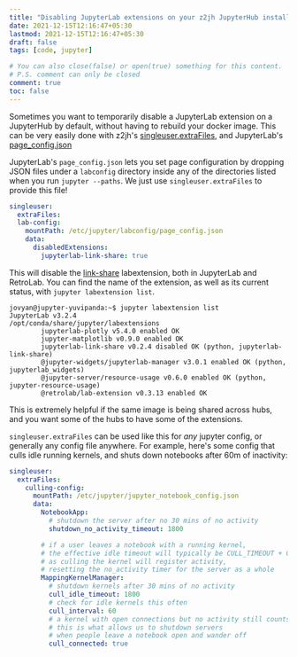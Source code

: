 ```yaml
---
title: "Disabling JupyterLab extensions on your z2jh JupyterHub installations"
date: 2021-12-15T12:16:47+05:30
lastmod: 2021-12-15T12:16:47+05:30
draft: false
tags: [code, jupyter]

# You can also close(false) or open(true) something for this content.
# P.S. comment can only be closed
comment: true
toc: false
---
```


Sometimes you want to temporarily disable a JupyterLab extension on a JupyterHub
by default, without having to rebuild your docker image. This can be very
easily done with z2jh's [singleuser.extraFiles](https://zero-to-jupyterhub.readthedocs.io/en/latest/resources/reference.html#singleuser-extrafiles),
and JupyterLab's [page_config.json](https://jupyterlab.readthedocs.io/en/stable/user/directories.html#labconfig-directories)

JupyterLab's `page_config.json` lets you set page configuration by dropping JSON files
under a `labconfig` directory inside any of the directories listed when you run `jupyter --paths`.
We just use `singleuser.extraFiles` to provide this file!

```yaml
singleuser:
  extraFiles:
  lab-config:
    mountPath: /etc/jupyter/labconfig/page_config.json
    data:
      disabledExtensions:
        jupyterlab-link-share: true
```

This will disable the [link-share](https://github.com/jupyterlab-contrib/jupyterlab-link-share)
labextension, both in JupyterLab and RetroLab. You can find the name of the
extension, as well as its current status, with `jupyter labextension list`.

```
jovyan@jupyter-yuvipanda:~$ jupyter labextension list
JupyterLab v3.2.4
/opt/conda/share/jupyter/labextensions
        jupyterlab-plotly v5.4.0 enabled OK
        jupyter-matplotlib v0.9.0 enabled OK
        jupyterlab-link-share v0.2.4 disabled OK (python, jupyterlab-link-share)
        @jupyter-widgets/jupyterlab-manager v3.0.1 enabled OK (python, jupyterlab_widgets)
        @jupyter-server/resource-usage v0.6.0 enabled OK (python, jupyter-resource-usage)
        @retrolab/lab-extension v0.3.13 enabled OK
```

This is extremely helpful if the same image is being shared across hubs, and
you want some of the hubs to have some of the extensions.

`singleuser.extraFiles` can be used like this for *any* jupyter config, or generally
any config file anywhere. For example, here's some config that culls idle running
kernels, and shuts down notebooks after 60m of inactivity:

```yaml
singleuser:
  extraFiles:
    culling-config:
      mountPath: /etc/jupyter/jupyter_notebook_config.json
      data:
        NotebookApp:
          # shutdown the server after no 30 mins of no activity
          shutdown_no_activity_timeout: 1800

        # if a user leaves a notebook with a running kernel,
        # the effective idle timeout will typically be CULL_TIMEOUT + CULL_KERNEL_TIMEOUT
        # as culling the kernel will register activity,
        # resetting the no_activity timer for the server as a whole
        MappingKernelManager:
          # shutdown kernels after 30 mins of no activity
          cull_idle_timeout: 1800
          # check for idle kernels this often
          cull_interval: 60
          # a kernel with open connections but no activity still counts as idle
          # this is what allows us to shutdown servers
          # when people leave a notebook open and wander off
          cull_connected: true
```